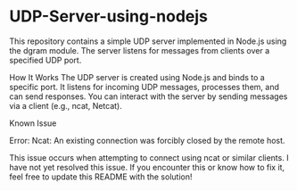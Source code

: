 # UDP-Server-using-nodejs
This repository contains a simple UDP server implemented in Node.js using the dgram module. The server listens for messages from clients over a specified UDP port.

How It Works
The UDP server is created using Node.js and binds to a specific port.
It listens for incoming UDP messages, processes them, and can send responses.
You can interact with the server by sending messages via a client (e.g., ncat, Netcat).


Known Issue


Error: Ncat: An existing connection was forcibly closed by the remote host.

This issue occurs when attempting to connect using ncat or similar clients. I have not yet resolved this issue. If you encounter this or know how to fix it, feel free to update this README with the solution!
